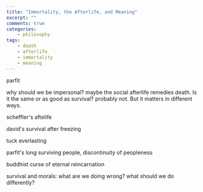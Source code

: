```yaml
---
title: "Immortality, the Afterlife, and Meaning"
excerpt: ""
comments: true
categories: 
    - philosophy
tags:
    - death
    - afterlife
    - immortality
    - meaning
---
```


parfit

why should we be impersonal? maybe the social afterlife remedies death. Is it the same or as good as survival? probably not. But it matters in different ways.

scheffler's aftelife

david's survival after freezing

tuck everlasting

parfit's long surviving people, discontinuity of peopleness

buddhist curse of eternal reincarnation

survival and morals: what are we doing wrong? what should we do differently?